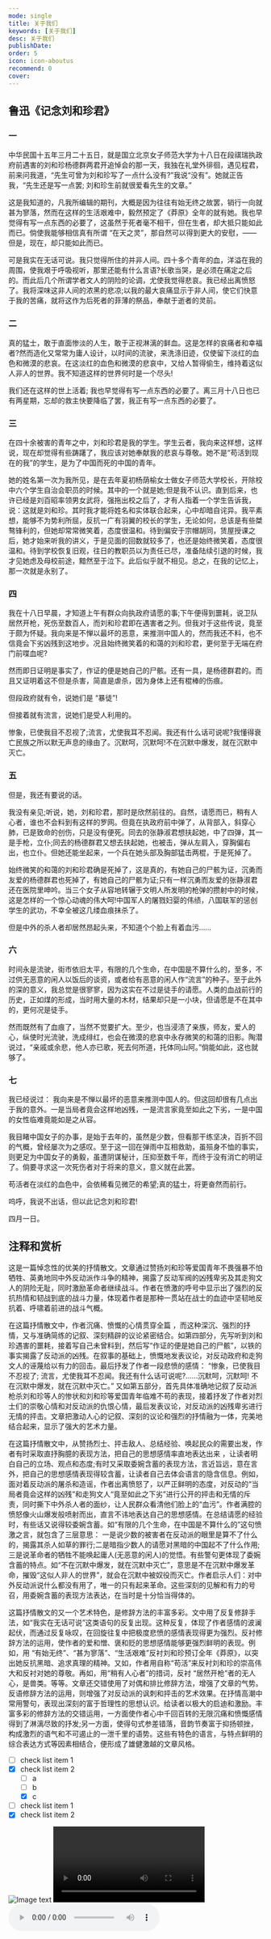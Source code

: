 ```yaml
---
mode: single
title: 关于我们
keywords: [关于我们]
desc: 关于我们
publishDate: 
order: 5
icon: icon-aboutus
recommend: 0
cover: 
---
```


## 鲁迅《记念刘和珍君》

### 一

中华民国十五年三月二十五日，就是国立北京女子师范大学为十八日在段祺瑞执政府前遇害的刘和珍杨德群两君开追悼会的那一天，我独在礼堂外徘徊，遇见程君，前来问我道，“先生可曾为刘和珍写了一点什么没有?”我说“没有”。她就正告我，“先生还是写一点罢; 刘和珍生前就很爱看先生的文章。”

这是我知道的，凡我所编辑的期刊，大概是因为往往有始无终之故罢，销行一向就甚为寥落，然而在这样的生活艰难中，毅然预定了《莽原》全年的就有她。我也早觉得有写一点东西的必要了，这虽然于死者毫不相干，但在生者，却大抵只能如此而已。倘使我能够相信真有所谓 “在天之灵”，那自然可以得到更大的安慰，——但是，现在，却只能如此而已。

可是我实在无话可说。我只觉得所住的并非人间。四十多个青年的血，洋溢在我的周围，使我艰于呼吸视听，那里还能有什么言语?长歌当哭，是必须在痛定之后的。而此后几个所谓学者文人的阴险的论调，尤使我觉得悲哀。我已经出离愤怒了。我将深味这非人间的浓黑的悲凉;以我的最大哀痛显示于非人间，使它们快意于我的苦痛，就将这作为后死者的菲薄的祭品，奉献于逝者的灵前。

### 二

真的猛士，敢于直面惨淡的人生，敢于正视淋漓的鲜血。这是怎样的哀痛者和幸福者?然而造化又常常为庸人设计，以时间的流驶，来洗涤旧迹，仅使留下淡红的血色和微漠的悲哀。在这淡红的血色和微漠的悲哀中，又给人暂得偷生，维持着这似人非人的世界。我不知道这样的世界何时是一个尽头!

我们还在这样的世上活着; 我也早觉得有写一点东西的必要了。离三月十八日也已有两星期，忘却的救主快要降临了罢，我正有写一点东西的必要了。

### 三

在四十余被害的青年之中，刘和珍君是我的学生。学生云者，我向来这样想，这样说，现在却觉得有些踌躇了，我应该对她奉献我的悲哀与尊敬。她不是“苟活到现在的我”的学生，是为了中国而死的中国的青年。

她的姓名第一次为我所见，是在去年夏初杨荫榆女士做女子师范大学校长，开除校中六个学生自治会职员的时候。其中的一个就是她;但是我不认识。直到后来，也许已经是刘百昭率领男女武将，强拖出校之后了，才有人指着一个学生告诉我，说：这就是刘和珍。其时我才能将姓名和实体联合起来，心中却暗自诧异。我平素想，能够不为势利所屈，反抗一广有羽翼的校长的学生，无论如何，总该是有些桀骜锋利的，但她却常常微笑着，态度很温和。待到偏安于宗帽胡同，赁屋授课之后，她才始来听我的讲义，于是见面的回数就较多了，也还是始终微笑着，态度很温和。待到学校恢复旧观，往日的教职员以为责任已尽，准备陆续引退的时候，我才见她虑及母校前途，黯然至于泣下。此后似乎就不相见。总之，在我的记忆上，那一次就是永别了。

### 四

我在十八日早晨，才知道上午有群众向执政府请愿的事;下午便得到噩耗，说卫队居然开枪，死伤至数百人，而刘和珍君即在遇害者之列。但我对于这些传说，竟至于颇为怀疑。我向来是不惮以最坏的恶意，来推测中国人的，然而我还不料，也不信竟会下劣凶残到这地步。况且始终微笑着的和蔼的刘和珍君，更何至于无端在府门前喋血呢?

然而即日证明是事实了，作证的便是她自己的尸骸。还有一具，是杨德群君的。而且又证明着这不但是杀害，简直是虐杀，因为身体上还有棍棒的伤痕。

但段政府就有令，说她们是 “暴徒”!

但接着就有流言，说她们是受人利用的。

惨象，已使我目不忍视了;流言，尤使我耳不忍闻。我还有什么话可说呢?我懂得衰亡民族之所以默无声息的缘由了。沉默呵，沉默呵!不在沉默中爆发，就在沉默中灭亡。

### 五

但是，我还有要说的话。

我没有亲见;听说，她，刘和珍君，那时是欣然前往的。自然，请愿而已，稍有人心者，谁也不会料到有这样的罗网。但竟在执政府前中弹了，从背部入，斜穿心肺，已是致命的创伤，只是没有便死。同去的张静淑君想扶起她，中了四弹，其一是手枪，立仆;同去的杨德群君又想去扶起她，也被击，弹从左肩入，穿胸偏右出，也立仆。但她还能坐起来，一个兵在她头部及胸部猛击两棍，于是死掉了。

始终微笑的和蔼的刘和珍君确是死掉了，这是真的，有她自己的尸骸为证，沉勇而友爱的杨德群君也死掉了，有她自己的尸骸为证;只有一样沉勇而友爱的张静淑君还在医院里呻吟。当三个女子从容地转辗于文明人所发明的枪弹的攒射中的时候，这是怎样的一个惊心动魂的伟大呵!中国军人的屠戮妇婴的伟绩，八国联军的惩创学生的武功，不幸全被这几缕血痕抹杀了。

但是中外的杀人者却居然昂起头来，不知道个个脸上有着血污……

### 六

时间永是流驶，街市依旧太平，有限的几个生命，在中国是不算什么的，至多，不过供无恶意的闲人以饭后的谈资，或者给有恶意的闲人作“流言”的种子。至于此外的深的意义，我总觉是很寥寥，因为这实在不过是徒手的请愿。人类的血战前行的历史，正如煤的形成，当时用大量的木材，结果却只是一小块，但请愿是不在其中的，更何况是徒手。

然而既然有了血痕了，当然不觉要扩大。至少，也当浸渍了亲族，师友，爱人的心，纵使时光流驶，洗成绯红，也会在微漠的悲哀中永存微笑的和蔼的旧影。陶潜说过，“亲戚或余悲，他人亦已歌，死去何所道，托体同山阿。”倘能如此，这也就够了。

### 七

我已经说过： 我向来是不惮以最坏的恶意来推测中国人的。但这回却很有几点出于我的意外。一是当局者竟会这样地凶残，一是流言家竟至如此之下劣，一是中国的女性临难竟能如是之从容。

我目睹中国女子的办事，是始于去年的，虽然是少数，但看那干练坚决，百折不回的气概，曾经屡次为之感叹。至于这一回在弹雨中互相救助，虽殒身不恤的事实，则更足为中国女子的勇毅，虽遭阴谋秘计，压抑至数千年，而终于没有消亡的明证了。倘要寻求这一次死伤者对于将来的意义，意义就在此罢。

苟活者在淡红的血色中，会依稀看见微茫的希望;真的猛士，将更奋然而前行。

呜呼，我说不出话，但以此记念刘和珍君!

四月一日。

## 注释和赏析

 这是一篇悼念性的优美的抒情散文。文章通过赞扬刘和珍等爱国青年不畏强暴不怕牺牲、英勇地同中外反动派作斗争的精神，揭露了反动军阀的凶残卑劣及其走狗文人的阴险无耻，同时激励革命者继续战斗。作者在愤激的呼号中显示出了强烈的反抗热情和韧战到底的战斗力量，体现着作者是那种一贯站在战士的血迹中坚韧地反抗着、呼啸着前进的战斗气概。

在这篇抒情散文中，作者沉痛、愤慨的心情贯穿全篇 ，而这种深沉、强烈的抒情，又与准确简练的记叙、深刻精辟的议论紧密结合。如第四部分，先写听到刘和珍遇害的噩耗，接着写自己未曾料到，然后写“作证的便是她自己的尸骸”，以铁的事实揭露了反动派的凶残。在叙事的基础上，愤慨地发表议论，对反动政府和走狗文人的诬蔑给以有力的回击。最后抒发了作者一段悲愤的感情： “惨象，已使我目不忍视了; 流言，尤使我耳不忍闻。我还有什么话可说呢?……沉默呵，沉默呵! 不在沉默中爆发，就在沉默中灭亡。” 又如第五部分，首先具体准确地记叙了反动派枪杀刘和珍等人的惨状和刘和珍等爱国青年临难不苟的表现，接着抒发了作者对烈士们的崇敬心情和对反动派的仇恨心情，最后发表议论，对反动派的凶残卑劣进行无情的抨击。文章把激动人心的记叙、深刻的议论和强烈的抒情融为一体，完美地结合起来，显示了强大的艺术力量。

在这篇抒情散文中，从赞扬烈士、抨击敌人、总结经验、唤起民众的需要出发，作者有时采取直抒胸臆的表现方法，把自己的思想感情率直地表达出来 ，让读者明白自己的立场、观点和态度;有时又采取委婉含蓄的表现方法，言近旨远，意在言外，把自己的思想感情表现得较含蓄，让读者自己去体会语言的隐含信息。例如，面对着反动派的屠杀和造谣，作者出离愤怒了，以严正鲜明的态度，对反动的“当局者竟会这样的凶残”和走狗文人“竟至如此之下劣”进行公开的抨击和无情的斥责，同时撕下中外杀人者的面纱，让人民群众看清他们脸上的“血污”。作者满腔的愤怒像火山爆发般喷射而出，直言不讳地表达自己的思想感情。在总结请愿的经验时，有些话又说得较委婉含蓄。如“有限的几个生命，在中国是不算什么的”这句愤激之言，就包含了三层意思： 一是说少数的被害者在反动派的眼里是算不了什么的，揭露其杀人如草的罪行;二是暗指少数人的请愿对黑暗的中国起不了什么作用; 三是说革命者的牺牲不能唤起庸人(无恶意的闲人)的觉悟。有些警句更体现了委婉含蓄的特点。如“不在沉默中爆发，就在沉默中灭亡”，意思是不在沉默中爆发革命，摧毁“这似人非人的世界”，就会在沉默中被奴役而灭亡。作者启示人们：对中外反动派说什么都没有用了，唯一的只有起来革命。这些深刻的见解和有力的号召，用委婉含蓄的表现方法表达，在当时是十分恰当得体的。

这篇抒情散文的又一个艺术特色，是修辞方法的丰富多彩。文中用了反复修辞手法，如“我实在无话可说”这类语句的反复出现。这种反复，体现了作者感情的波澜起伏，而通过反复咏叹，在回旋往复中把极度悲愤的感情表现得更为强烈。反衬修辞方法的运用，使作者的爱和憎、褒和贬的思想感情能够更强烈鲜明的表现。例如，用 “有始无终”、“甚为寥落”、“生活艰难”反衬刘和珍预订全年《莽原》，以突出她反抗黑暗、追求真理的精神。又如，作者用自称“苟活”来反衬刘和珍的崇高伟大和反衬对她的尊敬。再如，用“稍有人心者”的措词，反衬 “居然开枪”者的无人心，是兽类。等等。文章还交错使用了对偶和排比修辞方法，增强了文章的气势。反语修辞方法的运用，则增强了对反动派的讽刺和抨击的艺术效果。在抒情高潮中常用警句，表现出深刻的富于哲理性的思想认识。给读者以极大的启迪和激励。丰富多彩的修辞方法的交错运用，一方面使作者心中千回百转的无限沉痛和愤慨感情得到了淋漓尽致的抒发;另一方面，使得句式参差错落，音韵节奏富于抑扬顿挫，构成激烈的语气和不可遏止的一泄千里的语势。这些有特色的语言，与特点鲜明的综合表达方式等因素相结合，便形成了雄健激越的文章风格。

- [ ] check list item 1
- [x] check list item 2
  - [ ] a
  - [ ] b
  - [x] c
- [ ] check list item 1
- [x] check list item 2

![Image text](/img/1.png)
![video](img/markdown_video.mp4)
![audio](img/markdown_audio.mp3)
